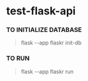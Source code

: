 # test-flask-api

### TO INITIALIZE DATABASE
>flask --app flaskr init-db

### TO RUN
>flask --app flaskr run